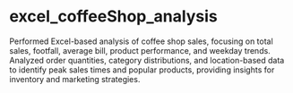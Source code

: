 # excel_coffeeShop_analysis
Performed Excel-based analysis of coffee shop sales, focusing on total sales, footfall, average bill, product performance, and weekday trends. Analyzed order quantities, category distributions, and location-based data to identify peak sales times and popular products, providing insights for inventory and marketing strategies.
